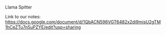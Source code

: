 Llama Spitter

Link to our notes:
https://docs.google.com/document/d/1QbACN596VGT6482x2di9misU2gTM1hCeZTu7n5uPZYE/edit?usp=sharing